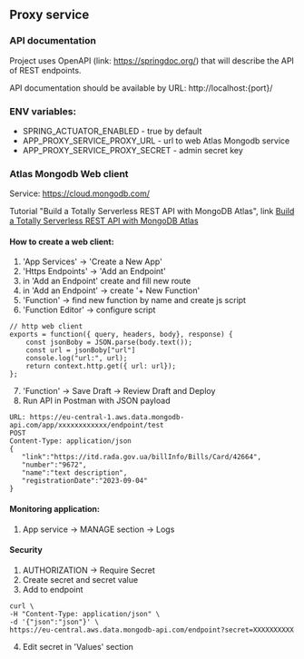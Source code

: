 ## Proxy service

### API documentation

Project uses OpenAPI (link: https://springdoc.org/) that will describe the API
of REST endpoints.

API documentation should be available by URL: http://localhost:{port}/

### ENV variables:

* SPRING_ACTUATOR_ENABLED - true by default
* APP_PROXY_SERVICE_PROXY_URL - url to web Atlas Mongodb service
* APP_PROXY_SERVICE_PROXY_SECRET - admin secret key

### Atlas Mongodb Web client

Service: https://cloud.mongodb.com/

Tutorial "Build a Totally Serverless REST API with MongoDB Atlas",
link [Build a Totally Serverless REST API with MongoDB Atlas](https://www.youtube.com/watch?v=FkD_tf8vkfg)

#### How to create a web client:

1. 'App Services' -> 'Create a New App'
2. 'Https Endpoints' -> 'Add an Endpoint'
3. in 'Add an Endpoint' create and fill new route
4. in 'Add an Endpoint' -> create '+ New Function'
5. 'Function' -> find new function by name and create js script
6. 'Function Editor' -> configure script

```
// http web client
exports = function({ query, headers, body}, response) {
    const jsonBoby = JSON.parse(body.text());
    const url = jsonBoby["url"]
    console.log("url:", url);
    return context.http.get({ url: url});
};
```

7. 'Function' -> Save Draft -> Review Draft and Deploy
8. Run API in Postman with JSON payload

```
URL: https://eu-central-1.aws.data.mongodb-api.com/app/xxxxxxxxxxxx/endpoint/test
POST
Content-Type: application/json
{
   "link":"https://itd.rada.gov.ua/billInfo/Bills/Card/42664",
   "number":"9672",
   "name":"text description",
   "registrationDate":"2023-09-04"
}
```

#### Monitoring application:

1. App service -> MANAGE section -> Logs

#### Security

1. AUTHORIZATION -> Require Secret
2. Create secret and secret value
3. Add to endpoint

```
curl \
-H "Content-Type: application/json" \
-d '{"json":"json"}' \
https://eu-central.aws.data.mongodb-api.com/endpoint?secret=XXXXXXXXXX
```

4. Edit secret in 'Values' section